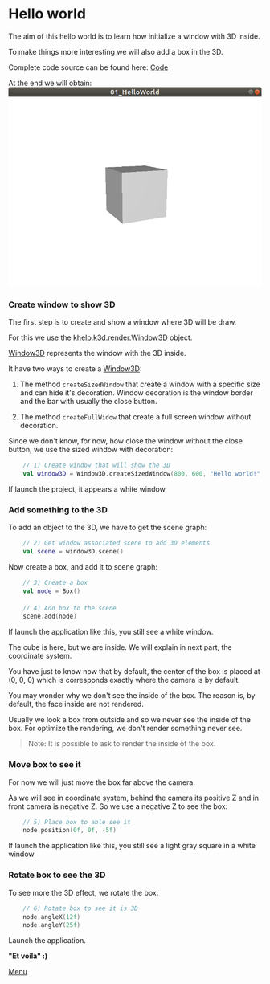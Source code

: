 # Hello world

The aim of this hello world is to learn how initialize a window with 3D inside.

To make things more interesting we will also add a box in the 3D.

Complete code source can be found here: [Code](../../samples/khelp/samples/k3d/HelloWorld.kt)

At the end we will obtain: ![HelloWorld](HelloWorld.png)

### Create window to show 3D

The first step is to create and show a window where 3D will be draw.

For this we use the [khelp.k3d.render.Window3D](../../src/khelp/k3d/render/Window3D) object.

[Window3D](../../src/khelp/k3d/render/Window3D) represents the window with the 3D inside.

It have two ways to create a [Window3D](../../src/khelp/k3d/render/Window3D):

1. The method `createSizedWindow` that create a window with a specific size and can hide it's decoration.
Window decoration is the window border and the bar with usually the close button.

2. The method `createFullWidow` that create a full screen window without decoration.

Since we don't know, for now, how close the window without the close button, we use the sized window with decoration:

````Kotlin
    // 1) Create window that will show the 3D
    val window3D = Window3D.createSizedWindow(800, 600, "Hello world!", true)
````

If launch the project, it appears a white window

### Add something to the 3D

To add an object to the 3D, we have to get the scene graph:

````Kotlin
    // 2) Get window associated scene to add 3D elements
    val scene = window3D.scene()
````

Now create a box, and add it to scene graph:

````Kotlin
    // 3) Create a box
    val node = Box()

    // 4) Add box to the scene
    scene.add(node)
````

If launch the application like this, you still see a white window.

The cube is here, but we are inside. We will explain in next part, the coordinate system. 

You have just to know now that by default, the center of the box is placed at (0, 0, 0) which is corresponds exactly where the camera is by default.

You may wonder why we don't see the inside of the box. 
The reason is, by default, the face inside are not rendered. 

Usually we look a box from outside and so we never see the inside of the box. 
For optimize the rendering, we don't render something never see.

> Note: It is possible to ask to render the inside of the box.

### Move box to see it

For now we will just move the box far above the camera.

As we will see in coordinate system, behind the camera its positive Z and in front camera is negative Z. 
So we use a negative Z to see the box:

````Kotlin
    // 5) Place box to able see it
    node.position(0f, 0f, -5f)
````

If launch the application like this, you still see a light gray square in a white window

### Rotate box to see the 3D

To see more the 3D effect, we rotate the box:

````Kotlin
    // 6) Rotate box to see it is 3D
    node.angleX(12f)
    node.angleY(25f)
````

Launch the application.

**"Et voilà" :)**

[Menu](../Menu.md)

